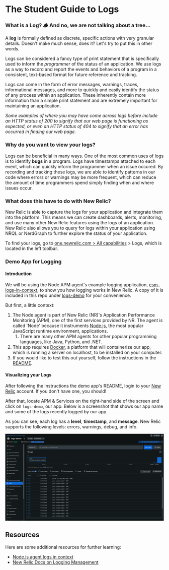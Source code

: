 # The Student Guide to Logs

### What is a Log? 🪵 And no, we are not talking about a tree...

A **log** is formally defined as discrete, specific actions with very granular details. Doesn't make much sense, does it? Let's try to put this in other words.

Logs can be considered a fancy type of print statement that is specifically used to inform the *programmer* of the status of an application. We use logs as a way to record and report the events and behaviors of a program in a consistent, text-based format for future reference and tracking. 

Logs can come in the form of error messages, warnings, traces, informational messages, and more to quickly and easily identify the status of any process within an application. These inherently contain more information than a simple print statement and are extremely important for maintaining an application.

*Some examples of where you may have come across logs before include an HTTP status of 200 to signify that our web page is functioning as expected, or even an HTTP status of 404 to signify that an error has occurred in finding our web page.*

### Why do you want to view your logs?

Logs can be beneficial in many ways. One of the most common uses of logs is to identify **bugs** in a program. Logs have timestamps attached to each event, which can quickly inform the programmer when an issue occured. By recording and tracking these logs, we are able to identify patterns in our code where errors or warnings may be more frequent, which can reduce the amount of time programmers spend simply finding when and where issues occur.

### What does this have to do with New Relic?

New Relic is able to capture the logs for your application and integrate them into the platform. This means we can create dashboards, alerts, monitoring, and use many other New Relic features using the logs of an application. New Relic also allows you to query for logs within your application using NRQL or NerdGraph to further explore the status of your application.

To find your logs, go to [one.newrelic.com > All capabilities](https://one.newrelic.com/all-capabilities) > Logs, which is located in the left toolbar.

### Demo App for Logging

#### Introduction

We will be using the Node APM agent's example logging application, [esm-logs-in-context](https://github.com/newrelic/newrelic-node-examples/tree/main/application-logging/esm-logs-in-context), to show you how logging works in New Relic. A copy of it is included in this repo under [logs-demo](./logs-demo) for your convenience.

But first, a little context:

1. The Node agent is part of New Relic (NR)'s Application Performance Monitoring (APM), one of the first services provided by NR. The agent is called 'Node' because it instruments [Node.js](https://nodejs.org/en), the most popular JavaScript runtime environment, applications.
   1. There are many other APM agents for other popular programming languages, like Java, Python, and .NET.
2. This app requires [Docker](https://www.docker.com/products/docker-desktop/), a platform that will containerize our app, which is running a server on localhost, to be installed on your computer.
3. If you would like to test this out yourself, follow the instructions in the [README](./logs-demo/README/md).

#### Visualizing your Logs

After following the instructions the demo app's README, login to your [New Relic](https://one.newrelic.com) account. If you don't have one, you should!

After that, locate APM & Services on the right-hand side of the screen and click on `logs-demo`, our app. Below is a screenshot that shows our app name and some of the logs recently logged by our app.

As you can see, each log has a **level**, **timestamp**, and **message**. New Relic supports the following levels: errors, warnings, debug, and info.

![1724268189298](./image/README/1724268189298.png)

## Resources

Here are some additional resources for further learning:

* [Node.js agent logs in context](https://docs.newrelic.com/docs/logs/logs-context/configure-logs-context-nodejs/)
* [New Relic Docs on Logging Management](https://docs.newrelic.com/docs/logs/get-started/get-started-log-management/)